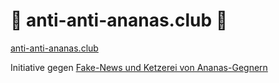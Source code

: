 # :pineapple: anti-anti-ananas.club :pineapple:

[anti-anti-ananas.club](https://anti-anti-ananas.club)

Initiative gegen [Fake-News und Ketzerei von Ananas-Gegnern](https://github.com/RundesBalli/anti-ananas.club)